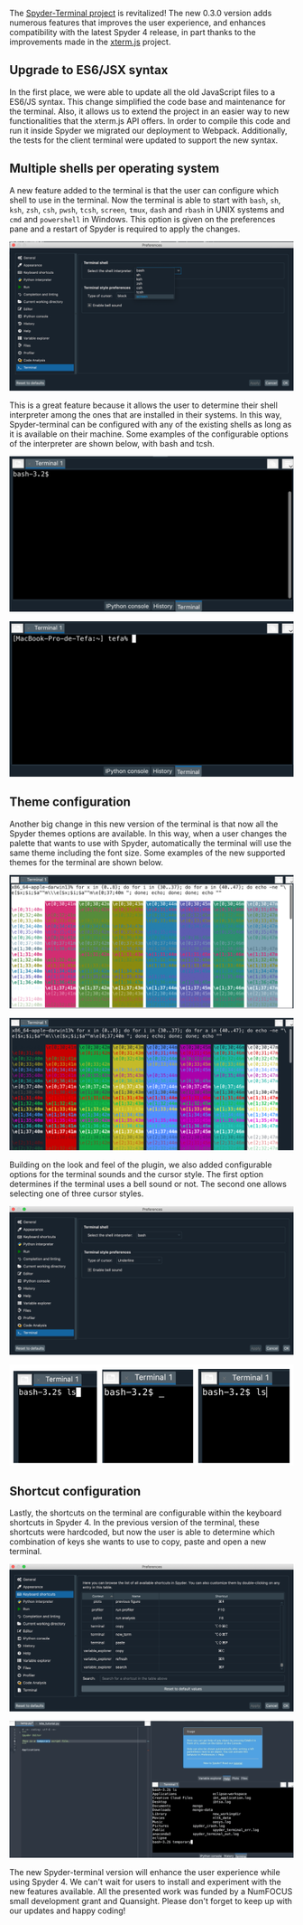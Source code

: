 <!--
.. title: Creating the ultimate terminal experience in Spyder 4 with spyder-terminal
.. slug: creating-the-ultimate-terminal-experience-in-Spyder-4-with-spyder-terminal
.. date: 2019-12-23 16:00:00 UTC-05:00
.. author: Stephannie Jimenez
.. tags: Labs, Spyder
.. category:
.. link:
.. description:
.. type: text
-->

The [Spyder-Terminal project](https://github.com/spyder-ide/spyder-terminal) is revitalized! The new 0.3.0 version adds numerous features that improves the user experience, and enhances compatibility with the latest Spyder 4 release, in part thanks to the improvements made in the [xterm.js](https://xtermjs.org/) project.

<!-- TEASER_END -->

## Upgrade to ES6/JSX syntax

In the first place, we were able to update all the old JavaScript files to a ES6/JS syntax. This change simplified the code base and maintenance for the terminal. Also, it allows us to extend the project in an easier way to new functionalities that the xterm.js API offers. In order to compile this code and run it inside Spyder we migrated our deployment to Webpack. Additionally, the tests for the client terminal were updated to support the new syntax.

## Multiple shells per operating system

A new feature added to the terminal is that the user can configure which shell to use in the terminal. Now the terminal is able to start with `bash`, `sh`, `ksh`, `zsh`, `csh`, `pwsh`, `tcsh`, `screen`, `tmux`, `dash` and `rbash` in UNIX systems and `cmd` and `powershell` in Windows. This option is given on the preferences pane and a restart of Spyder is required to apply the changes.

![UNIX shell options for starting the terminal](/images/spyder-terminal/shells.png)

This is a great feature because it allows the user to determine their shell interpreter among the ones that are installed in their systems. In this way, Spyder-terminal can be configured with any of the existing shells as long as it is available on their machine. Some examples of the configurable options of the interpreter are shown below, with bash and tcsh.

![Spyder-terminal running on a bash shell](/images/spyder-terminal/bash.png)

![Spyder-terminal running on a tcsh shell](/images/spyder-terminal/tcsh.png)

## Theme configuration

Another big change in this new version of the terminal is that now all the Spyder themes options are available. In this way, when a user changes the palette that wants to use with Spyder, automatically the terminal will use the same theme including the font size. Some examples of the new supported themes for the terminal are shown below.

![Spyder-terminal with minimal color theme](/images/spyder-terminal/minimal.png)

![Spyder-terminal with Spyder dark color theme](/images/spyder-terminal/spyder-dark.png)

Building on the look and feel of the plugin, we also added configurable options for the terminal sounds and the cursor style. The first option determines if the terminal uses a bell sound or not. The second one allows selecting one of three cursor styles.

![Preferences pane for changing the terminal style](/images/spyder-terminal/preferences.png)

![Cursor options for Spyder-terminal](/images/spyder-terminal/cursor-style.png)

## Shortcut configuration

Lastly, the shortcuts on the terminal are configurable within the keyboard shortcuts in Spyder 4. In the previous version of the terminal, these shortcuts were hardcoded, but now the user is able to determine which combination of keys she wants to use to copy, paste and open a new terminal.

![Configurable shortcuts for the Terminal inside Spyder 4](/images/spyder-terminal/shortcuts.png)

![Open a new terminal with the configured shortcut](/images/spyder-terminal/new-term.gif)

The new Spyder-terminal version will enhance the user experience while using Spyder 4. We can't wait for users to install and experiment with the new features available. All the presented work was funded by a NumFOCUS small development grant and Quansight. Please don't forget to keep up with our updates and happy coding!
